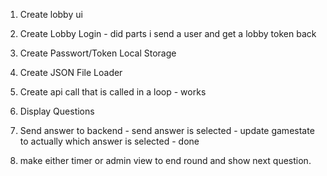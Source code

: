 1. Create lobby ui
2. Create Lobby Login - did parts i send a user and get a lobby token back
3. Create Passwort/Token Local Storage
4. Create JSON File Loader
5. Create api call that is called in a loop - works
6. Display Questions


7. Send answer to backend - send answer is selected - update gamestate to actually which answer is selected - done
8. make either timer or admin view to end round and show next question.